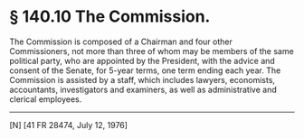 # § 140.10   The Commission.

The Commission is composed of a Chairman and four other Commissioners, not more than three of whom may be members of the same political party, who are appointed by the President, with the advice and consent of the Senate, for 5-year terms, one term ending each year. The Commission is assisted by a staff, which includes lawyers, economists, accountants, investigators and examiners, as well as administrative and clerical employees.



---

[N] [41 FR 28474, July 12, 1976]




